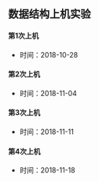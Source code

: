 数据结构上机实验
-----
#### 第1次上机<br>
* 时间：2018-10-28
#### 第2次上机<br>
* 时间：2018-11-04
#### 第3次上机<br>
* 时间：2018-11-11
#### 第4次上机<br>
* 时间：2018-11-18
